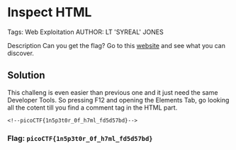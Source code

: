 # Inspect HTML
Tags: Web Exploitation
AUTHOR: LT 'SYREAL' JONES

Description
Can you get the flag?
Go to this [website](http://saturn.picoctf.net:59126/) and see what you can discover.

## Solution 
This challeng is even easier than previous one and it just need the same Developer Tools. So pressing F12 and opening the Elements Tab, go looking all the cotent till you find a comment tag in the HTML part.

`<!--picoCTF{1n5p3t0r_0f_h7ml_fd5d57bd}-->`

### **Flag:** `picoCTF{1n5p3t0r_0f_h7ml_fd5d57bd}`